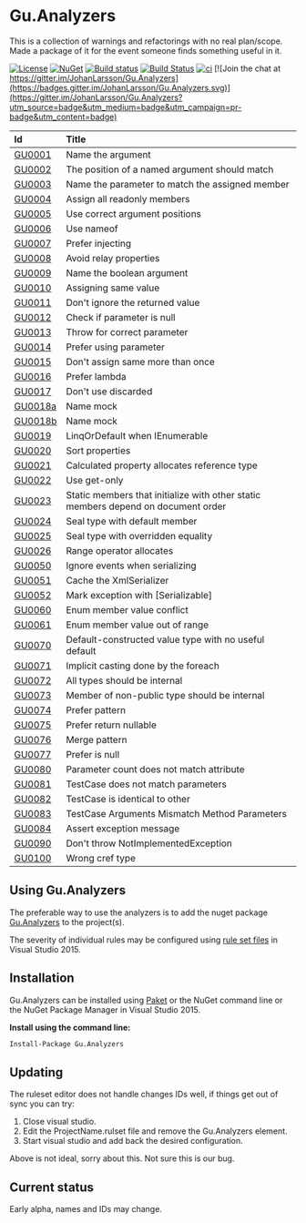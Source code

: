 # Gu.Analyzers

This is a collection of warnings and refactorings with no real plan/scope. Made a package of it for the event someone finds something useful in it.

[![License](https://img.shields.io/badge/license-MIT-blue.svg)](LICENSE)
[![NuGet](https://img.shields.io/nuget/v/Gu.Analyzers.svg)](https://www.nuget.org/packages/Gu.Analyzers/)
[![Build status](https://ci.appveyor.com/api/projects/status/nplt8lc7rhmgdi17/branch/master?svg=true)](https://ci.appveyor.com/project/JohanLarsson/gu-analyzers-qh7oa/branch/master)
[![Build Status](https://dev.azure.com/guorg/Gu.Analyzers/_apis/build/status/GuOrg.Gu.Analyzers?branchName=master)](https://dev.azure.com/guorg/Gu.Analyzers/_build/latest?definitionId=1&branchName=master)
[![ci](https://github.com/GuOrg/Gu.Analyzers/actions/workflows/ci.yml/badge.svg)](https://github.com/GuOrg/Gu.Analyzers/actions/workflows/ci.yml)
[![Join the chat at https://gitter.im/JohanLarsson/Gu.Analyzers](https://badges.gitter.im/JohanLarsson/Gu.Analyzers.svg)](https://gitter.im/JohanLarsson/Gu.Analyzers?utm_source=badge&utm_medium=badge&utm_campaign=pr-badge&utm_content=badge)

| Id       | Title
| :--      | :--
| [GU0001](https://github.com/GuOrg/Gu.Analyzers/blob/master/documentation/GU0001.md)| Name the argument
| [GU0002](https://github.com/GuOrg/Gu.Analyzers/blob/master/documentation/GU0002.md)| The position of a named argument should match
| [GU0003](https://github.com/GuOrg/Gu.Analyzers/blob/master/documentation/GU0003.md)| Name the parameter to match the assigned member
| [GU0004](https://github.com/GuOrg/Gu.Analyzers/blob/master/documentation/GU0004.md)| Assign all readonly members
| [GU0005](https://github.com/GuOrg/Gu.Analyzers/blob/master/documentation/GU0005.md)| Use correct argument positions
| [GU0006](https://github.com/GuOrg/Gu.Analyzers/blob/master/documentation/GU0006.md)| Use nameof
| [GU0007](https://github.com/GuOrg/Gu.Analyzers/blob/master/documentation/GU0007.md)| Prefer injecting
| [GU0008](https://github.com/GuOrg/Gu.Analyzers/blob/master/documentation/GU0008.md)| Avoid relay properties
| [GU0009](https://github.com/GuOrg/Gu.Analyzers/blob/master/documentation/GU0009.md)| Name the boolean argument
| [GU0010](https://github.com/GuOrg/Gu.Analyzers/blob/master/documentation/GU0010.md)| Assigning same value
| [GU0011](https://github.com/GuOrg/Gu.Analyzers/blob/master/documentation/GU0011.md)| Don't ignore the returned value
| [GU0012](https://github.com/GuOrg/Gu.Analyzers/blob/master/documentation/GU0012.md)| Check if parameter is null
| [GU0013](https://github.com/GuOrg/Gu.Analyzers/blob/master/documentation/GU0013.md)| Throw for correct parameter
| [GU0014](https://github.com/GuOrg/Gu.Analyzers/blob/master/documentation/GU0014.md)| Prefer using parameter
| [GU0015](https://github.com/GuOrg/Gu.Analyzers/blob/master/documentation/GU0015.md)| Don't assign same more than once
| [GU0016](https://github.com/GuOrg/Gu.Analyzers/blob/master/documentation/GU0016.md)| Prefer lambda
| [GU0017](https://github.com/GuOrg/Gu.Analyzers/blob/master/documentation/GU0017.md)| Don't use discarded
| [GU0018a](https://github.com/GuOrg/Gu.Analyzers/blob/master/documentation/GU0018a.md)| Name mock
| [GU0018b](https://github.com/GuOrg/Gu.Analyzers/blob/master/documentation/GU0018b.md)| Name mock
| [GU0019](https://github.com/GuOrg/Gu.Analyzers/blob/master/documentation/GU0019.md)| LinqOrDefault when IEnumerable<struct>
| [GU0020](https://github.com/GuOrg/Gu.Analyzers/blob/master/documentation/GU0020.md)| Sort properties
| [GU0021](https://github.com/GuOrg/Gu.Analyzers/blob/master/documentation/GU0021.md)| Calculated property allocates reference type
| [GU0022](https://github.com/GuOrg/Gu.Analyzers/blob/master/documentation/GU0022.md)| Use get-only
| [GU0023](https://github.com/GuOrg/Gu.Analyzers/blob/master/documentation/GU0023.md)| Static members that initialize with other static members depend on document order
| [GU0024](https://github.com/GuOrg/Gu.Analyzers/blob/master/documentation/GU0024.md)| Seal type with default member
| [GU0025](https://github.com/GuOrg/Gu.Analyzers/blob/master/documentation/GU0025.md)| Seal type with overridden equality
| [GU0026](https://github.com/GuOrg/Gu.Analyzers/blob/master/documentation/GU0026.md)| Range operator allocates
| [GU0050](https://github.com/GuOrg/Gu.Analyzers/blob/master/documentation/GU0050.md)| Ignore events when serializing
| [GU0051](https://github.com/GuOrg/Gu.Analyzers/blob/master/documentation/GU0051.md)| Cache the XmlSerializer
| [GU0052](https://github.com/GuOrg/Gu.Analyzers/blob/master/documentation/GU0052.md)| Mark exception with [Serializable]
| [GU0060](https://github.com/GuOrg/Gu.Analyzers/blob/master/documentation/GU0060.md)| Enum member value conflict
| [GU0061](https://github.com/GuOrg/Gu.Analyzers/blob/master/documentation/GU0061.md)| Enum member value out of range
| [GU0070](https://github.com/GuOrg/Gu.Analyzers/blob/master/documentation/GU0070.md)| Default-constructed value type with no useful default
| [GU0071](https://github.com/GuOrg/Gu.Analyzers/blob/master/documentation/GU0071.md)| Implicit casting done by the foreach
| [GU0072](https://github.com/GuOrg/Gu.Analyzers/blob/master/documentation/GU0072.md)| All types should be internal
| [GU0073](https://github.com/GuOrg/Gu.Analyzers/blob/master/documentation/GU0073.md)| Member of non-public type should be internal
| [GU0074](https://github.com/GuOrg/Gu.Analyzers/blob/master/documentation/GU0074.md)| Prefer pattern
| [GU0075](https://github.com/GuOrg/Gu.Analyzers/blob/master/documentation/GU0075.md)| Prefer return nullable
| [GU0076](https://github.com/GuOrg/Gu.Analyzers/blob/master/documentation/GU0076.md)| Merge pattern
| [GU0077](https://github.com/GuOrg/Gu.Analyzers/blob/master/documentation/GU0077.md)| Prefer is null
| [GU0080](https://github.com/GuOrg/Gu.Analyzers/blob/master/documentation/GU0080.md)| Parameter count does not match attribute
| [GU0081](https://github.com/GuOrg/Gu.Analyzers/blob/master/documentation/GU0081.md)| TestCase does not match parameters
| [GU0082](https://github.com/GuOrg/Gu.Analyzers/blob/master/documentation/GU0082.md)| TestCase is identical to other
| [GU0083](https://github.com/GuOrg/Gu.Analyzers/blob/master/documentation/GU0083.md)| TestCase Arguments Mismatch Method Parameters
| [GU0084](https://github.com/GuOrg/Gu.Analyzers/blob/master/documentation/GU0084.md)| Assert exception message
| [GU0090](https://github.com/GuOrg/Gu.Analyzers/blob/master/documentation/GU0090.md)| Don't throw NotImplementedException
| [GU0100](https://github.com/GuOrg/Gu.Analyzers/blob/master/documentation/GU0100.md)| Wrong cref type

## Using Gu.Analyzers

The preferable way to use the analyzers is to add the nuget package [Gu.Analyzers](https://www.nuget.org/packages/Gu.Analyzers/)
to the project(s).

The severity of individual rules may be configured using [rule set files](https://msdn.microsoft.com/en-us/library/dd264996.aspx)
in Visual Studio 2015.

## Installation

Gu.Analyzers can be installed using [Paket](https://fsprojects.github.io/Paket/) or the NuGet command line or the NuGet Package Manager in Visual Studio 2015.


**Install using the command line:**
```bash
Install-Package Gu.Analyzers
```

## Updating

The ruleset editor does not handle changes IDs well, if things get out of sync you can try:

1) Close visual studio.
2) Edit the ProjectName.rulset file and remove the Gu.Analyzers element.
3) Start visual studio and add back the desired configuration.

Above is not ideal, sorry about this. Not sure this is our bug.


## Current status

Early alpha, names and IDs may change.
